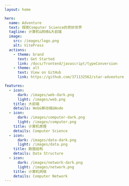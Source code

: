 ```yaml
---
layout: home

hero:
  name: Adventure
  text: 探索Computer Science的奇妙世界
  tagline: 计算机&网络&大前端
  image:
    src: /images/logo.png
    alt: VitePress
  actions:
    - theme: brand
      text: Get Started
      link: /docs/frontend/javascript/typeConversion
    - theme: alt
      text: View on GitHub
      link: https://github.com/371132562/star-adventure

features:
  - icon:
      dark: /images/web-dark.png
      light: /images/web.png
    title: 大前端
    details: Web&移动端&Node
  - icon:
      dark: /images/computer-dark.png
      light: /images/computer.png
    title: 计算机原理
    details: Computer Science
  - icon:
      dark: /images/data-dark.png
      light: /images/data.png
    title: 数据结构
    details: Data Structure
  - icon:
      dark: /images/network-dark.png
      light: /images/network.png
    title: 计算机网络
    details: Computer Network
---
```

